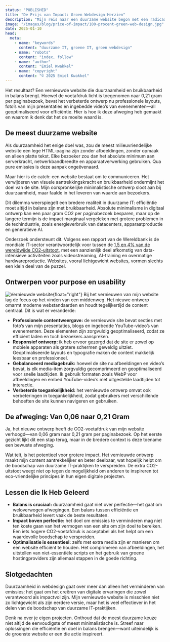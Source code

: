 ```yaml
---
status: "PUBLISHED"
title: "De Prijs van Impact: Groen Webdesign Herzien"
description: "Mijn reis naar een duurzame website begon met een radicaal doel: de CO2-voetafdruk tot een minimum beperken. Dit lukte, waarbij ik de uitstoot van maar liefst 5 gram terugbracht naar slechts 0,06 gram CO2 per paginabezoek. Maar tijdens de feestdagen realiseerde ik me iets essentieels: mijn ultraminimalistische site was duurzaam, maar slaagde er niet in de boodschap effectief over te brengen. Bezoekers hadden meer nodig dan alleen platte tekst om zich te verbinden met mijn content en missie."
image: "/images/blog/price-of-impact/100-procent-green-web-design.jpg"
date: 2025-01-10
head:
  meta:
    - name: "keywords"
      content: "duurzame IT, groene IT, groen webdesign"
    - name: "robots"
      content: "index, follow"
    - name: "author"
      content: "Emiel Kwakkel"
    - name: "copyright"
      content: "© 2025 Emiel Kwakkel"
---
```


Het resultaat? Een vernieuwde website die duurzaamheid en bruikbaarheid in balans brengt. Hoewel de voetafdruk licht is toegenomen naar 0,21 gram per paginabezoek, bevat het verbeterde ontwerp nu professionele layouts, foto’s van mijn presentaties en ingebedde video’s van evenementen—all geoptimaliseerd voor efficiëntie. Hier is hoe ik deze afweging heb gemaakt en waarom ik denk dat het de moeite waard is.

## De meest duurzame website

Als duurzaamheid het enige doel was, zou de meest milieuvriendelijke website een lege HTML-pagina zijn zonder afbeeldingen, zonder opmaak en alleen platte tekst. Elke bezoeker zou dan het absolute minimum aan serverkracht, netwerkbandbreedte en apparaatverwerking gebruiken. Qua pure emissies is deze aanpak ongeëvenaard.

Maar hier is de catch: een website bestaat om te communiceren. Het verwijderen van visuele aantrekkingskracht en bruikbaarheid ondermijnt het doel van de site. Mijn oorspronkelijke minimalistische ontwerp sloot aan bij duurzaamheid, maar faalde in het leveren van waarde aan bezoekers.

Dit dilemma weerspiegelt een bredere realiteit in duurzame IT: efficiëntie moet altijd in balans zijn met bruikbaarheid. Absolute minimalisme in digitaal ontwerp kan een paar gram CO2 per paginabezoek besparen, maar op de langere termijn is de impact marginaal vergeleken met grotere problemen in de techindustrie, zoals energieverbruik van datacenters, apparaatproductie en generatieve AI.

Onderzoek ondersteunt dit. Volgens een rapport van de Wereldbank is de mondiale IT-sector verantwoordelijk voor tussen de [1,5 en 4% van de wereldwijde CO2-uitstoot](https://documents1.worldbank.org/curated/en/099121223165540890/pdf/P17859712a98880541a4b71d57876048abb.pdf), met een aanzienlijk deel afkomstig van data-intensieve activiteiten zoals videostreaming, AI-training en overmatige hardwareproductie. Websites, vooral lichtgewicht websites, vormen slechts een klein deel van de puzzel.

## Ontwerpen voor purpose en usability

![Vernieuwde website](/images/blog/price-of-impact/updated-website.jpg){float="right"}
Bij het vernieuwen van mijn website lag de focus op het vinden van een middenweg. Het nieuwe ontwerp omarmt moderne webstandaarden en houdt tegelijkertijd de content centraal. Dit is wat er veranderde:

- **Professionele contentweergave:** de vernieuwde site bevat secties met foto’s van mijn presentaties, blogs en ingebedde YouTube-video’s van evenementen. Deze elementen zijn zorgvuldig geoptimaliseerd, zodat ze efficiënt laden en toch bezoekers aanspreken.
- **Responsief ontwerp:** ik heb ervoor gezorgd dat de site er zowel op mobiele apparaten als grotere schermen geweldig uitziet. Geoptimaliseerde layouts en typografie maken de content makkelijk leesbaar en professioneel.
- **Gebalanceerd mediagebruik:** hoewel de site nu afbeeldingen en video’s bevat, is elk media-item zorgvuldig gecomprimeerd en geoptimaliseerd voor snelle laadtijden. Ik gebruik formaten zoals WebP voor afbeeldingen en embed YouTube-video’s met uitgestelde laadtijden tot interactie.
- **Verbeterde toegankelijkheid:** het vernieuwde ontwerp omvat ook verbeteringen in toegankelijkheid, zodat gebruikers met verschillende behoeften de site kunnen navigeren en gebruiken.

## De afweging: Van 0,06 naar 0,21 Gram

Ja, het nieuwe ontwerp heeft de CO2-voetafdruk van mijn website verhoogd—van 0,06 gram naar 0,21 gram per paginabezoek. Op het eerste gezicht lijkt dit een stap terug, maar in de bredere context is deze toename een bewuste afweging.

Wat telt, is het potentieel voor grotere impact. Het vernieuwde ontwerp maakt mijn content aantrekkelijker en beter deelbaar, wat hopelijk helpt om de boodschap van duurzame IT-praktijken te verspreiden. De extra CO2-uitstoot weegt niet op tegen de mogelijkheid om anderen te inspireren tot eco-vriendelijke principes in hun eigen digitale projecten.

## Lessen die Ik Heb Geleerd

- **Balans is cruciaal:** duurzaamheid gaat niet over perfectie—het gaat om weloverwogen afwegingen. Een balans tussen efficiëntie en bruikbaarheid levert vaak de beste resultaten.
- **Impact boven perfectie:** het doel om emissies te verminderen mag niet ten koste gaan van het vermogen van een site om zijn doel te bereiken. Een iets hogere CO2-voetafdruk is acceptabel als het helpt om een waardevolle boodschap te verspreiden.
- **Optimalisatie is essentieel:** zelfs met extra media zijn er manieren om een website efficiënt te houden. Het comprimeren van afbeeldingen, het uitstellen van niet-essentiële scripts en het gebruik van groene hostingproviders zijn allemaal stappen in de goede richting.

## Slotgedachten

Duurzaamheid in webdesign gaat over meer dan alleen het verminderen van emissies; het gaat om het creëren van digitale ervaringen die zowel verantwoord als impactvol zijn. Mijn vernieuwde website is misschien niet zo lichtgewicht als zijn eerdere versie, maar het is veel effectiever in het delen van de boodschap van duurzame IT-praktijken.

Denk na over je eigen projecten. Onthoud dat de meest duurzame keuze niet altijd de eenvoudigste of meest minimalistische is. Streef naar oplossingen die efficiëntie en doel in balans brengen—want uiteindelijk is de groenste website er een die actie inspireert.
